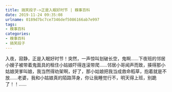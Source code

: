 ```yaml
---
title: 搞笑段子->正是入眠好时节 | 糗事百科
date: 2019-11-24 09:35:08
urlname: 0189d7bc7ce7346def5086166ab7e997
tags: 
- 糗事百科
categories:
- 糗事百科
- 搞笑段子
---
```

入夜，寂静，正是入眠好时节！突然，一声惊叫划破长空，鬼啊……下夜班的邻居小嫂子被带着鬼面具的租住小姑娘吓得连滚带爬……邻居小哥闻声而致，揍得那小姑娘哭爹叫娘，我当然得劝架啊，好了，那小姑娘把我当成救命稻草，抱着就是不放……老婆，我和小姑娘真的陌路萍身，你让我睡觉行不，明天得上班，别跪了！！……


